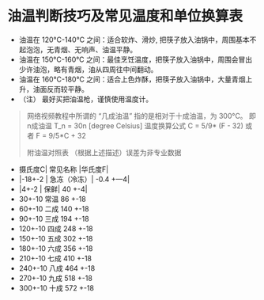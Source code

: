 # 油温判断技巧及常见温度和单位换算表

* 油温在 120&deg;C-140&deg;C 之间：适合软炸、滑炒, 把筷子放入油锅中，周围基本不起泡泡，无青烟、无响声、油温平静。
* 油温在 150&deg;C-160&deg;C 之间：最佳烹饪温度，把筷子放入油锅中，周围会冒出少许油泡，略有青烟，油从四周往中间翻动。
* 油温在 160&deg;C-180&deg;C 之间：适合上色炸酥，把筷子放入油锅中，大量青烟上升，油面反而较平静。
* （注） 最好买把油温枪，谨慎使用温度计。

> 网络视频教程中所谓的 “几成油温” 指的是相对于十成油温，为 300&deg;C。
> 即 n成油温 T_n = 30n [degree Celsius]
> 温度换算公式
> C = 5/9* (F - 32)
> 或者
> F = 9/5*C + 32
> 
> 附油温对照表 （根据上述描述）误差为非专业数据
* 摄氏度C|    常见名称    |华氏度F|
* |-18+-2 |    急冻（冷冻）|  -0.4 +—4|
* |4+-2 |       保鲜|        40 +-4|
* 30+-10      常温        86 +-18
* 60+-10      二成        140 +-18
* 90+-10      三成        194 +-18
* 120+-10     四成        248 +-18
* 150+-10     五成        302 +-18
* 180+-10     六成        356 +-18
* 210+-10     七成        410 +-18
* 240+-10     八成        464 +-18
* 270+-10     九成        518 +-18
* 300+-10     十成        572 +-18
